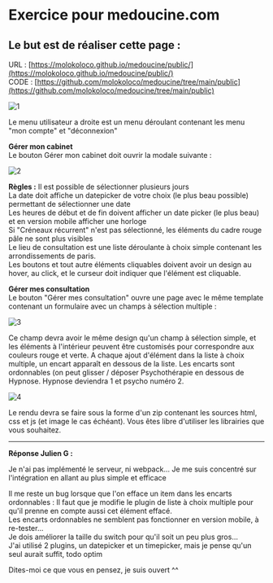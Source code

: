 
# Exercice pour medoucine.com
## Le but est de réaliser cette page : 
URL : [https://molokoloco.github.io/medoucine/public/](https://molokoloco.github.io/medoucine/public/)  
CODE : [https://github.com/molokoloco/medoucine/tree/main/public](https://github.com/molokoloco/medoucine/tree/main/public)  

![1](https://molokoloco.github.io/medoucine/public/img/medoucine1.png)

Le menu utilisateur a droite est un menu déroulant contenant les menu "mon compte" et "déconnexion"

**Gérer mon cabinet**  
Le bouton Gérer mon cabinet doit ouvrir la modale suivante :

![2](https://molokoloco.github.io/medoucine/public/img/medoucine2.png)

**Règles :**
Il est possible de sélectionner plusieurs jours  
La date doit affiche un datepicker de votre choix (le plus beau possible) permettant de sélectionner une date  
Les heures de début et de fin doivent afficher un date picker (le plus beau) et en version mobile afficher une horloge  
Si "Créneaux récurrent" n'est pas sélectionné, les éléments du cadre rouge pâle ne sont plus visibles  
Le lieu de consultation est une liste déroulante à choix simple contenant les arrondissements de paris.  
Les boutons et tout autre éléments cliquables doivent avoir un design au hover, au click, et le curseur doit indiquer que l'élément est cliquable. 

**Gérer mes consultation**  
Le bouton "Gérer mes consultation" ouvre une page avec le même template contenant un formulaire avec un champs à sélection multiple :

![3](https://molokoloco.github.io/medoucine/public/img/medoucine3.png)

Ce champ devra avoir le même design qu'un champ à sélection simple, et les éléments à l'intérieur peuvent être customisés pour correspondre aux couleurs rouge et verte.
A chaque ajout d'élément dans la liste à choix multiple, un encart apparaît en dessous de la liste. Les encarts sont ordonnables (on peut glisser / déposer Psychothérapie en dessous de Hypnose. Hypnose deviendra 1 et psycho numéro 2.

![4](https://molokoloco.github.io/medoucine/public/img/medoucine4.png)

Le rendu devra se faire sous la forme d'un zip contenant les sources html, css et js (et image le cas échéant). Vous êtes libre d'utiliser les librairies que vous souhaitez.

---

**Réponse Julien G :**  

Je n'ai pas implémenté le serveur, ni webpack...
Je me suis concentré sur l'intégration en allant au plus simple et efficace

Il me reste un bug lorsque que l'on efface un item dans les encarts ordonnables :
Il faut que je modifie le plugin de liste à choix multiple pour qu'il prenne en compte aussi cet élément effacé.  
Les encarts ordonnables ne semblent pas fonctionner en version mobile, à re-tester...  
Je dois améliorer la taille du switch pour qu'il soit un peu plus gros...  
J'ai utilisé 2 plugins, un datepicker et un timepicker, mais je pense qu'un seul aurait suffit, todo optim

Dites-moi ce que vous en pensez, je suis ouvert ^^